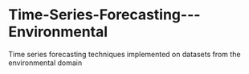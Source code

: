 # Time-Series-Forecasting---Environmental
Time series forecasting techniques implemented on datasets from the environmental domain
